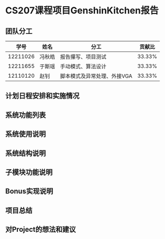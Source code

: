 # CS207课程项目GenshinKitchen报告

## 团队分工

| 学号     | 姓名   | 分工                        | 贡献比 |
| -------- | ------ | --------------------------- | ------ |
| 12211026 | 冯秋皓 | 报告攥写、项目测试          | 33.33% |
| 12211655 | 于斯瑶 | 手动模式、算法设计          | 33.33% |
| 12110120 | 赵钊   | 脚本模式及异常处理、外接VGA | 33.33% |

## 计划日程安排和实施情况



## 系统功能列表



## 系统使用说明



## 系统结构说明



## 子模块功能说明



## Bonus实现说明



## 项目总结



## 对Project的想法和建议



